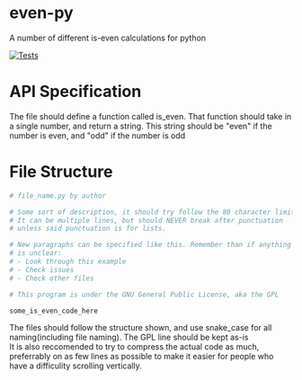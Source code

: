# even-py
A number of different is-even calculations for python  

[![Tests](https://github.com/Khhs167/even-py/actions/workflows/testing.yml/badge.svg)](https://github.com/Khhs167/even-py/actions/workflows/testing.yml)

# API Specification
The file should define a function called is_even. That function should take in a single number, and return a string.
This string should be "even" if the number is even, and "odd" if the number is odd

# File Structure
```py
# file_name.py by author

# Some sort of description, it should try follow the 80 character limit.
# It can be multiple lines, but should NEVER break after punctuation
# unless said punctuation is for lists.

# New paragraphs can be specified like this. Remember than if anything
# is unclear:
# - Look through this example
# - Check issues
# - Check other files

# This program is under the GNU General Public License, aka the GPL

some_is_even_code_here

```
The files should follow the structure shown, and use snake_case for all naming(including file naming). The GPL line should be kept as-is  
It is also reccomended to try to compress the actual code as much, preferrably on as few lines as possible to make it easier for people
who have a difficulity scrolling vertically.
